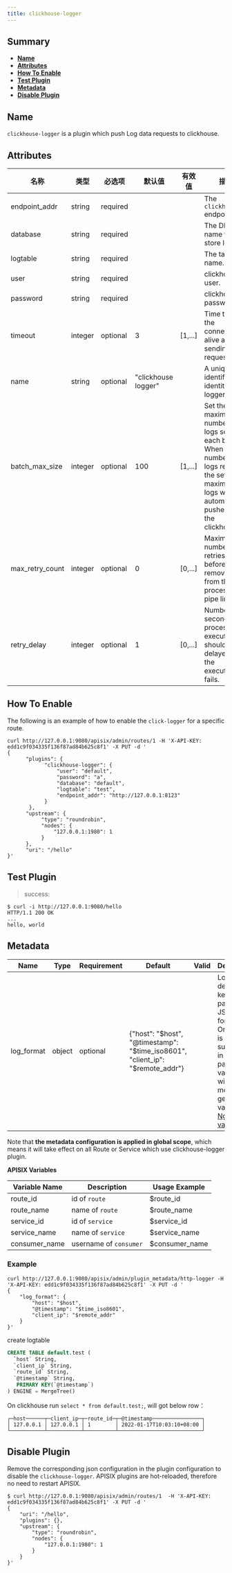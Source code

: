 ```yaml
---
title: clickhouse-logger
---
```


<!--
#
# Licensed to the Apache Software Foundation (ASF) under one or more
# contributor license agreements.  See the NOTICE file distributed with
# this work for additional information regarding copyright ownership.
# The ASF licenses this file to You under the Apache License, Version 2.0
# (the "License"); you may not use this file except in compliance with
# the License.  You may obtain a copy of the License at
#
#     http://www.apache.org/licenses/LICENSE-2.0
#
# Unless required by applicable law or agreed to in writing, software
# distributed under the License is distributed on an "AS IS" BASIS,
# WITHOUT WARRANTIES OR CONDITIONS OF ANY KIND, either express or implied.
# See the License for the specific language governing permissions and
# limitations under the License.
#
-->

## Summary

- [**Name**](#name)
- [**Attributes**](#attributes)
- [**How To Enable**](#how-to-enable)
- [**Test Plugin**](#test-plugin)
- [**Metadata**](#metadata)
- [**Disable Plugin**](#disable-plugin)

## Name

`clickhouse-logger` is a plugin which push Log data requests to clickhouse.

## Attributes

| 名称             | 类型    | 必选项  | 默认值         | 有效值  | 描述                                             |
| ---------------- | ------- | ------ | ------------- | ------- | ------------------------------------------------ |
| endpoint_addr    | string  | required   |               |         | The `clickhouse` endpoint.                  |
| database         | string  | required   |               |         | The DB name to store log.                   |
| logtable         | string  | required   |               |         | The table name.                             |
| user             | string  | required   |               |         |clickhouse user.                             |
| password         | string  | required   |               |         |clickhouse password.                         |
| timeout          | integer | optional   | 3             | [1,...] | Time to keep the connection alive after sending a request.                   |
| name             | string  | optional   | "clickhouse logger" |         | A unique identifier to identity the logger.                             |
| batch_max_size   | integer | optional   | 100           | [1,...] | Set the maximum number of logs sent in each batch. When the number of logs reaches the set maximum, all logs will be automatically pushed to the clickhouse.  |
| max_retry_count  | integer | optional   | 0             | [0,...] | Maximum number of retries before removing from the processing pipe line.        |
| retry_delay      | integer | optional   | 1             | [0,...] | Number of seconds the process execution should be delayed if the execution fails.             |


## How To Enable

The following is an example of how to enable the `click-logger` for a specific route. 

```shell
curl http://127.0.0.1:9080/apisix/admin/routes/1 -H 'X-API-KEY: edd1c9f034335f136f87ad84b625c8f1' -X PUT -d '
{
      "plugins": {
            "clickhouse-logger": {
                "user": "default",
                "password": "a",
                "database": "default",
                "logtable": "test",
                "endpoint_addr": "http://127.0.0.1:8123"
            }
       },
      "upstream": {
           "type": "roundrobin",
           "nodes": {
               "127.0.0.1:1980": 1
           }
      },
      "uri": "/hello"
}'
```

## Test Plugin

> success:

```shell
$ curl -i http://127.0.0.1:9080/hello
HTTP/1.1 200 OK
...
hello, world
```

## Metadata

| Name             | Type    | Requirement | Default       | Valid   | Description                                                                              |
| ---------------- | ------- | ----------- | ------------- | ------- | ---------------------------------------------------------------------------------------- |
| log_format       | object  | optional    | {"host": "$host", "@timestamp": "$time_iso8601", "client_ip": "$remote_addr"} |         | Log format declared as key value pair in JSON format. Only string is supported in the `value` part. If the value starts with `$`, it means to get `APISIX` variables or [Nginx variable](http://nginx.org/en/docs/varindex.html). |

 Note that **the metadata configuration is applied in global scope**, which means it will take effect on all Route or Service which use clickhouse-logger plugin.

**APISIX Variables**

|   Variable Name  |      Description        | Usage Example  |
|------------------|-------------------------|----------------|
| route_id         | id of `route`          | $route_id      |
| route_name       | name of `route`        | $route_name    |
| service_id       | id of `service`        | $service_id    |
| service_name     | name of `service`      | $service_name  |
| consumer_name    | username of `consumer` | $consumer_name |

### Example

```shell
curl http://127.0.0.1:9080/apisix/admin/plugin_metadata/http-logger -H 'X-API-KEY: edd1c9f034335f136f87ad84b625c8f1' -X PUT -d '
{
    "log_format": {
        "host": "$host",
        "@timestamp": "$time_iso8601",
        "client_ip": "$remote_addr"
    }
}'
```
create logtable
```sql
CREATE TABLE default.test (
  `host` String,
  `client_ip` String,
  `route_id` String,
  `@timestamp` String,
   PRIMARY KEY(`@timestamp`)
) ENGINE = MergeTree()
```

On clickhouse run `select * from default.test;`, will got below row：
```
┌─host──────┬─client_ip─┬─route_id─┬─@timestamp────────────────┐
│ 127.0.0.1 │ 127.0.0.1 │ 1        │ 2022-01-17T10:03:10+08:00 │
└───────────┴───────────┴──────────┴───────────────────────────┘
```

## Disable Plugin

Remove the corresponding json configuration in the plugin configuration to disable the `clickhouse-logger`.
APISIX plugins are hot-reloaded, therefore no need to restart APISIX.

```shell
$ curl http://127.0.0.1:9080/apisix/admin/routes/1  -H 'X-API-KEY: edd1c9f034335f136f87ad84b625c8f1' -X PUT -d '
{
    "uri": "/hello",
    "plugins": {},
    "upstream": {
        "type": "roundrobin",
        "nodes": {
            "127.0.0.1:1980": 1
        }
    }
}'
```

